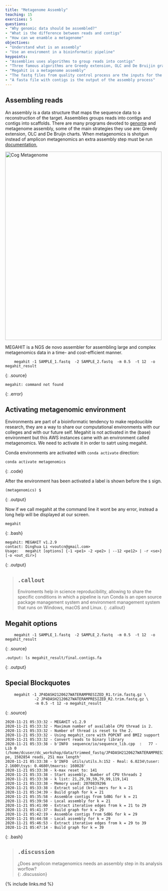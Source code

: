 ```yaml
---
title: "Metagenome Assembly"
teaching: 15
exercises: 5
questions:
- "Why genomic data should be assembled?"
- "What is the difference between reads and contigs"
- "How can we enamble a metagenome"
objectives: 
- "Understand what is an assembly"  
- "Use an enviroment in a bioinformatic pipeline"   
keypoints:
- "Assemblies uses algorithms to group reads into contigs"
- "Three famous algorithms are Greedy extension, OLC and De Bruijin graphs"
- "Megahit is a metagenome assembly"
- "The fastq files from quality control process are the inputs for the assembly software"
- "A fasta file with contigs is the output of the assembly process"
---
```



## Assembling reads
An assembly is a data structure that maps the sequence data to a reconstruction of the target.
Assemblies groups reads into contigs and contigs into scaffolds. There are many programs devoted to
[genome](https://www.ncbi.nlm.nih.gov/pmc/articles/PMC2874646/) and metagenome assembly, some of the
main strategies they use are: Greedy extension, OLC and De Bruijn charts. When metagenomics is
shotgun instead of amplicon metagenomics an extra assembly step must be run
[documentation](https://kramdown.gettalong.org/converter/html.html#auto-ids),

<a href="{{ page.root }}/fig/EnsambladoFinal.png">
  <img src="{{ page.root }}/fig/EnsambladoFinal.png" width="500" height="600" alt="Cog Metagenome" />
</a>


MEGAHIT is a NGS de novo assembler for assembling large and complex metagenomics data in a 
time- and cost-efficient manner.  

~~~
    megahit -1 SAMPLE_1.fastq  -2 SAMPLE_2.fastq  -m 0.5  -t 12  -o megahit_result
~~~
{: .source}

~~~
megahit: command not found   
~~~
{: .error}


## Activating metagenomic environment  
Environments are part of a bioinformatic tendency to make repdoucible research, 
they are a way to share our computational environments with our colleges and 
with our future self.  Megahit is not activated in the (base) environment but 
this AWS instances came with an environment called metagenomics. We need to activate 
it in order to satrt using megahit. 

Conda environments are activated with `conda activate` direction:  
~~~
conda activate metagenomics  
~~~
{: .code}

After the environment has been activated a label is shown before the `$` sign.
~~~
(metagenomics) $
~~~
{: .output}

Now if we call megahit at the command line it wont be any error, 
instead a long help will be displayed at our screen.   
~~~
megahit
~~~
{: .bash}

~~~
megahit: MEGAHIT v1.2.9 
contact: Dinghua Li <voutcn@gmail.com>
Usage:   megahit [options] {-1 <pe1> -2 <pe2> | --12 <pe12> | -r <se>} [-o <out_dir>]             
~~~
{: .output}
 
> ## `.callout`
>
> Enviroments help in science reproducibility, allowing to share the specific conditions in which a pipeline is run
> Conda is an open source package management system and environment management system that runs on Windows, macOS and 
> Linux.
{: .callout}

## Megahit options  


~~~
    megahit -1 SAMPLE_1.fastq  -2 SAMPLE_2.fastq  -m 0.5  -t 12  -o megahit_result
~~~
{: .source}



~~~
.output: ls megahit_result/final.contigs.fa
~~~
{: .output}





## Special Blockquotes

~~~
    megahit -1 JP4DASH2120627WATERAMPRESIZED_R1.trim.fastq.gz \
             -2 JP4DASH2120627WATERAMPRESIZED_R2.trim.fastq.gz \
             -m 0.5 -t 12 -o megahit_result 
~~~
{: .source}

~~~
2020-11-21 05:33:32 - MEGAHIT v1.2.9                                                        
2020-11-21 05:33:32 - Maximum number of available CPU thread is 2.                          
2020-11-21 05:33:32 - Number of thread is reset to the 2.                                   
2020-11-21 05:33:32 - Using megahit_core with POPCNT and BMI2 support                       
2020-11-21 05:33:32 - Convert reads to binary library                                       
2020-11-21 05:33:38 - b'INFO  sequence/io/sequence_lib.cpp  :   77 - Lib 0 (/home/dcuser/dc_workshop/data/trimmed_fastq/JP4DASH2120627WATERAMPRESIZED_R1.trim.fastq.gz,/home/dcuser/dc_workshop/data/trimmed_fastq/JP4DASH2120627WATERAMPRESIZED_R2.trim.fastq.gz): pe, 1502854 reads, 251 max length'                                                                          
2020-11-21 05:33:38 - b'INFO  utils/utils.h:152 - Real: 6.0234\tuser: 2.1600\tsys: 0.4680\tmaxrss: 160028'                          
2020-11-21 05:33:38 - k-max reset to: 141                                                   
2020-11-21 05:33:38 - Start assembly. Number of CPU threads 2                               
2020-11-21 05:33:38 - k list: 21,29,39,59,79,99,119,141                                     
2020-11-21 05:33:38 - Memory used: 2070839296                                               
2020-11-21 05:33:38 - Extract solid (k+1)-mers for k = 21                                   
2020-11-21 05:34:39 - Build graph for k = 21                                                
2020-11-21 05:35:58 - Assemble contigs from SdBG for k = 21                                 
2020-11-21 05:39:58 - Local assembly for k = 21                                             
2020-11-21 05:41:00 - Extract iterative edges from k = 21 to 29                             
2020-11-21 05:41:37 - Build graph for k = 29                                                
2020-11-21 05:42:19 - Assemble contigs from SdBG for k = 29                                 
2020-11-21 05:44:58 - Local assembly for k = 29                                             
2020-11-21 05:46:53 - Extract iterative edges from k = 29 to 39                             
2020-11-21 05:47:14 - Build graph for k = 39          
~~~
{: .bash}
       



> ## `.discussion`
>
> ¿Does amplicon metagenomics needs an assembly step in its analysis worflow?  
{: .discussion}

                             
{% include links.md %}
